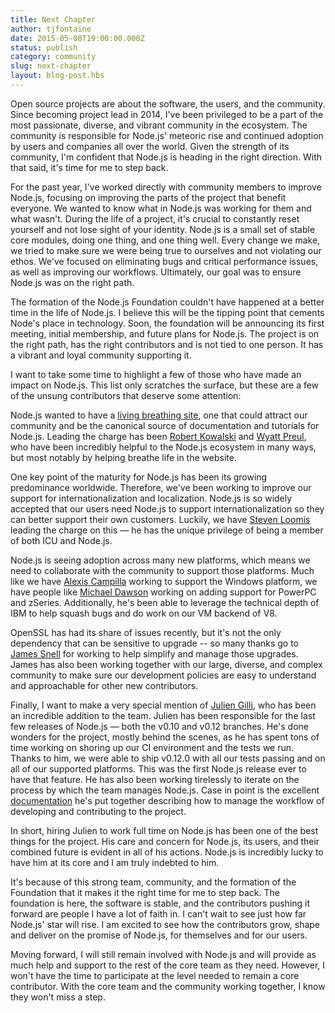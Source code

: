 ```yaml
---
title: Next Chapter
author: tjfontaine
date: 2015-05-08T19:00:00.000Z
status: publish
category: community
slug: next-chapter
layout: blog-post.hbs
---
```


Open source projects are about the software, the users, and the community. Since
becoming project lead in 2014, I've been privileged to be a part of the most
passionate, diverse, and vibrant community in the ecosystem. The community is
responsible for Node.js' meteoric rise and continued adoption by users and
companies all over the world. Given the strength of its community, I'm confident
that Node.js is heading in the right direction. With that said, it's time for me
to step back.

For the past year, I've worked directly with community members to improve
Node.js, focusing on improving the parts of the project that benefit everyone.
We wanted to know what in Node.js was working for them and what wasn't. During
the life of a project, it's crucial to constantly reset yourself and not lose
sight of your identity. Node.js is a small set of stable core modules, doing one
thing, and one thing well. Every change we make, we tried to make sure we were
being true to ourselves and not violating our ethos. We've focused on
eliminating bugs and critical performance issues, as well as improving our
workflows. Ultimately, our goal was to ensure Node.js was on the right path.

The formation of the Node.js Foundation couldn't have happened at a better time
in the life of Node.js. I believe this will be the tipping point that cements
Node's place in technology. Soon, the foundation will be announcing its first
meeting, initial membership, and future plans for Node.js. The project is on the
right path, has the right contributors and is not tied to one person. It has a
vibrant and loyal community supporting it.

I want to take some time to highlight a few of those who have made an impact on
Node.js. This list only scratches the surface, but these are a few of the unsung
contributors that deserve some attention:

Node.js wanted to have a [living breathing
site](https://github.com/joyent/node-website), one that could attract our
community and be the canonical source of documentation and tutorials for
Node.js. Leading the charge has been [Robert
Kowalski](https://github.com/robertkowalski) and [Wyatt
Preul](https://github.com/geek), who have been incredibly helpful to the Node.js
ecosystem in many ways, but most notably by helping breathe life in the website.

One key point of the maturity for Node.js has been its growing predominance
worldwide. Therefore, we've been working to improve our support for
internationalization and localization. Node.js is so widely accepted that our
users need Node.js to support internationalization so they can better support
their own customers. Luckily, we have [Steven Loomis](https://github.com/srl295)
leading the charge on this — he has the unique privilege of being a member of
both ICU and Node.js.

Node.js is seeing adoption across many new platforms, which means we need to
collaborate with the community to support those platforms. Much like we have
[Alexis Campilla](https://github.com/orangemocha) working to support the Windows
platform, we have people like [Michael Dawson](https://github.com/mhdawson)
working on adding support for PowerPC and zSeries. Additionally, he's been able
to leverage the technical depth of IBM to help squash bugs and do work on our VM
backend of V8.

OpenSSL has had its share of issues recently, but it's not the only dependency
that can be sensitive to upgrade -- so many thanks go to [James
Snell](https://github.com/jasnell) for working to help simplify and manage those
upgrades. James has also been working together with our large, diverse, and
complex community to make sure our development policies are easy to understand
and approachable for other new contributors.

Finally, I want to make a very special mention of [Julien
Gilli](https://github.com/misterdjules), who has been an incredible addition to
the team. Julien has been responsible for the last few releases of Node.js —
both the v0.10 and v0.12 branches. He's done wonders for the project, mostly
behind the scenes, as he has spent tons of time working on shoring up our CI
environment and the tests we run. Thanks to him, we were able to ship v0.12.0
with all our tests passing and on all of our supported platforms. This was the
first Node.js release ever to have that feature. He has also been working
tirelessly to iterate on the process by which the team manages Node.js. Case in
point is the excellent
[documentation](https://nodejs.org/documentation/workflow/) he's put together
describing how to manage the workflow of developing and contributing to the
project.

In short, hiring Julien to work full time on Node.js has been one of the best
things for the project. His care and concern for Node.js, its users, and their
combined future is evident in all of his actions. Node.js is incredibly lucky to
have him at its core and I am truly indebted to him.

It's because of this strong team, community, and the formation of the Foundation
that it makes it the right time for me to step back. The foundation is here, the
software is stable, and the contributors pushing it forward are people I have a
lot of faith in. I can't wait to see just how far Node.js' star will rise. I am
excited to see how the contributors grow, shape and deliver on the promise of
Node.js, for themselves and for our users.

Moving forward, I will still remain involved with Node.js and will provide as
much help and support to the rest of the core team as they need. However, I
won't have the time to participate at the level needed to remain a core
contributor. With the core team and the community working together, I know they
won't miss a step.
